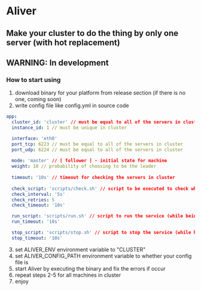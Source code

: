 # Aliver
## Make your cluster to do the thing by only one server (with hot replacement)

## WARNING: In development

### How to start using
1) download binary for your platform from release section (if there is no one, coming soon)
2) write config file like config.yml in source code
```yml
app:
  cluster_id: 'cluster' // must be equal to all of the servers in cluster
  instance_id: 1 // must be unique in cluster

  interface: 'eth0'
  port_tcp: 6223 // must be equal to all of the servers in cluster
  port_udp: 6224 // must be equal to all of the servers in cluster
  
  mode: 'master' // [ follower ] - initial state for machine
  weight: 10 // probability of choosing to be the leader
  
  timeout: '10s' // timeout for checking the servers in cluster
    
  check_script: 'scripts/check.sh' // script to be executed to check whether the service dead or alive
  check_interval: '5s'
  check_retries: 5
  check_timeout: '10s'

  run_script: 'scripts/run.sh' // script to run the service (while being leader)
  run_timeout: '10s'

  stop_script: 'scripts/stop.sh' // script to stop the service (while being follower)
  stop_timeout: '10s'
```
3) set ALIVER_ENV environment variable to "CLUSTER"
4) set ALIVER_CONFIG_PATH environment variable to whether your config file is
5) start Aliver by executing the binary and fix the errors if occur
6) repeat steps 2-5 for all machines in cluster
7) enjoy
